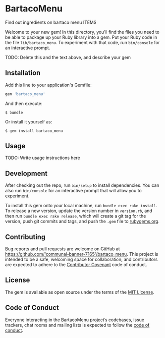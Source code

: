 # BartacoMenu

Find out ingredients on bartaco menu ITEMS

Welcome to your new gem! In this directory, you'll find the files you need to be able to package up your Ruby library into a gem. Put your Ruby code in the file `lib/bartaco_menu`. To experiment with that code, run `bin/console` for an interactive prompt.

TODO: Delete this and the text above, and describe your gem

## Installation

Add this line to your application's Gemfile:

```ruby
gem 'bartaco_menu'
```

And then execute:

    $ bundle

Or install it yourself as:

    $ gem install bartaco_menu

## Usage

TODO: Write usage instructions here

## Development

After checking out the repo, run `bin/setup` to install dependencies. You can also run `bin/console` for an interactive prompt that will allow you to experiment.

To install this gem onto your local machine, run `bundle exec rake install`. To release a new version, update the version number in `version.rb`, and then run `bundle exec rake release`, which will create a git tag for the version, push git commits and tags, and push the `.gem` file to [rubygems.org](https://rubygems.org).

## Contributing

Bug reports and pull requests are welcome on GitHub at https://github.com/'communal-banner-7165'/bartaco_menu. This project is intended to be a safe, welcoming space for collaboration, and contributors are expected to adhere to the [Contributor Covenant](http://contributor-covenant.org) code of conduct.

## License

The gem is available as open source under the terms of the [MIT License](https://opensource.org/licenses/MIT).

## Code of Conduct

Everyone interacting in the BartacoMenu project’s codebases, issue trackers, chat rooms and mailing lists is expected to follow the [code of conduct](https://github.com/'communal-banner-7165'/bartaco_menu/blob/master/CODE_OF_CONDUCT.md).
